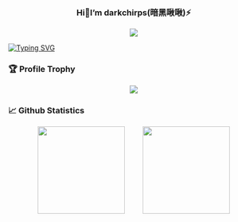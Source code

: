 <h3 align="center">Hi👋I’m darkchirps(暗黑啾啾)⚡</h3>

<p align="center">
    <a title="My Blog Site" target="_blank" href="https://darkchirps.github.io/">
        <img src="https://img.shields.io/badge/%E5%8D%9A%E5%AE%A2%20(blog)-darkchirps.github.io-orange" />
    </a>
</p>
<a href="https://git.io/typing-svg"><img src="https://readme-typing-svg.herokuapp.com?font=Fira+Code&duration=1600&pause=1500&color=302CBC&center=true&vCenter=true&width=1300&lines=%E4%B8%8D%E4%B8%BA%E6%98%A8%E6%97%A5%E9%81%97%E6%86%BE%2C%E6%8A%8A%E6%8F%A1%E5%BD%93%E4%B8%8B%E4%BA%BA%E7%94%9F" alt="Typing SVG" /></a>

<!--
**darkchirps/darkchirps** is a ✨ _special_ ✨ repository because its `README.md` (this file) appears on your GitHub profile.

Here are some ideas to get you started:

- 🔭 I’m currently working on ...
- 🌱 I’m currently learning ...
- 👯 I’m looking to collaborate on ...
- 🤔 I’m looking for help with ...
- 💬 Ask me about ...
- 📫 How to reach me: ...
- 😄 Pronouns: ...
- ⚡ Fun fact: ...
-->
### 🏆 Profile Trophy
<p><div align="center"> <img src="https://github-profile-trophy.vercel.app/?username=sun0225SUN" /> </div></p>

### 📈 Github Statistics
<div align="center">
    <span>&emsp;&emsp;</span>
    <img height="175px" src="https://github-readme-stats.vercel.app/api?username=blinkfox&count_private=true&show_icons=true" />
    <span>&emsp;&emsp;</span>
    <img height="175px" src="https://github-readme-stats.vercel.app/api/top-langs/?username=blinkfox&layout=compact&langs_count=8" />
    <span>&emsp;&emsp;</span>
</div>


